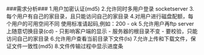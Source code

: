 ###需求分析###
1.用户加密认证(md5)
2.允许同时多用户登录
	socketserver
3.每个用户有自己的家目录，且只能访问自己的家目录
4.对用户进行磁盘配额，每个用户的可用空间不同
	使用标准请起码,例如：200 - ok
5.允许用户再ftp server上随意切换目录(cd)
	- 只影响客户端的显示
	- 服务器的根目录不变
	- 要校验，只能访问自己的家目录
6.允许用户查看当前目录下文件(ls)
7.允许上传和下载文件，保证文件一致性(md5)
8.文件传输过程中显示进度条